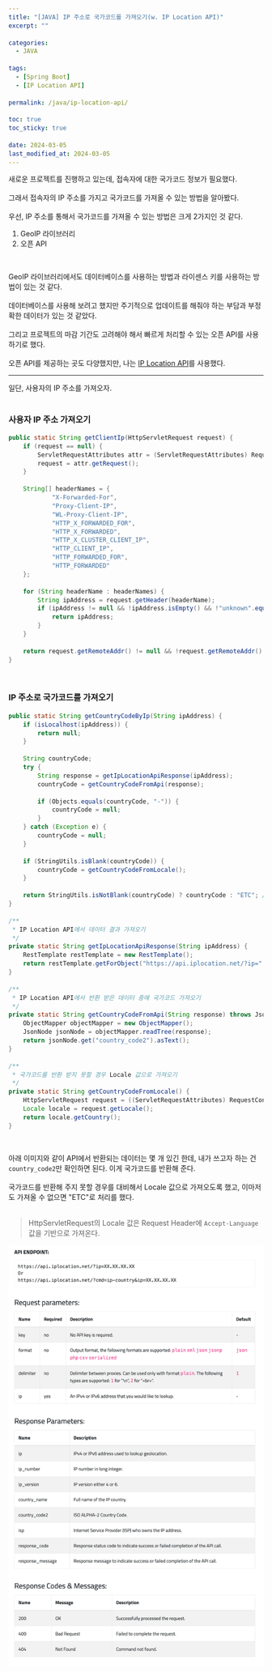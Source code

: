 ```yaml
---
title: "[JAVA] IP 주소로 국가코드를 가져오기(w. IP Location API)"
excerpt: ""

categories:
  - JAVA

tags:
  - [Spring Boot]
  - [IP Location API]

permalink: /java/ip-location-api/

toc: true
toc_sticky: true

date: 2024-03-05
last_modified_at: 2024-03-05
---
```


새로운 프로젝트를 진행하고 있는데, 접속자에 대한 국가코드 정보가 필요했다. <br><br>
그래서 접속자의 IP 주소를 가지고 국가코드를 가져올 수 있는 방법을 알아봤다. <br><br>
우선, IP 주소를 통해서 국가코드를 가져올 수 있는 방법은 크게 2가지인 것 같다.
1. GeoIP 라이브러리
2. 오픈 API

<br>

GeoIP 라이브러리에서도 데이터베이스를 사용하는 방법과 라이센스 키를 사용하는 방법이 있는 것 같다. <br><br>
데이터베이스를 사용해 보려고 했지만 주기적으로 업데이트를 해줘야 하는 부담과 부정확한 데이터가 있는 것 같았다. <br><br>
그리고 프로젝트의 마감 기간도 고려해야 해서 빠르게 처리할 수 있는 오픈 API를 사용하기로 했다. <br><br>
오픈 API를 제공하는 곳도 다양했지만, 나는 [IP Location API](https://api.iplocation.net/)를 사용했다.

* * *

일단, 사용자의 IP 주소를 가져오자. <br><br>

### 사용자 IP 주소 가져오기
```java
public static String getClientIp(HttpServletRequest request) {
    if (request == null) {
        ServletRequestAttributes attr = (ServletRequestAttributes) RequestContextHolder.currentRequestAttributes();
        request = attr.getRequest();
    }

    String[] headerNames = {
            "X-Forwarded-For",
            "Proxy-Client-IP",
            "WL-Proxy-Client-IP",
            "HTTP_X_FORWARDED_FOR",
            "HTTP_X_FORWARDED",
            "HTTP_X_CLUSTER_CLIENT_IP",
            "HTTP_CLIENT_IP",
            "HTTP_FORWARDED_FOR",
            "HTTP_FORWARDED"
    };

    for (String headerName : headerNames) {
        String ipAddress = request.getHeader(headerName);
        if (ipAddress != null && !ipAddress.isEmpty() && !"unknown".equalsIgnoreCase(ipAddress)) {
            return ipAddress;
        }
    }

    return request.getRemoteAddr() != null && !request.getRemoteAddr().isEmpty() ? request.getRemoteAddr() : null;
}
```

<br>

### IP 주소로 국가코드를 가져오기
```java
public static String getCountryCodeByIp(String ipAddress) {
    if (isLocalhost(ipAddress)) {
        return null;
    }

    String countryCode;
    try {
        String response = getIpLocationApiResponse(ipAddress);
        countryCode = getCountryCodeFromApi(response);
        
        if (Objects.equals(countryCode, "-")) {
            countryCode = null;
        }
    } catch (Exception e) {
        countryCode = null;
    }

    if (StringUtils.isBlank(countryCode)) {
        countryCode = getCountryCodeFromLocale();
    }

    return StringUtils.isNotBlank(countryCode) ? countryCode : "ETC"; // 국가코드 없으면 ETC로 저장
}

/**
 * IP Location API에서 데이터 결과 가져오기
 */
private static String getIpLocationApiResponse(String ipAddress) {
    RestTemplate restTemplate = new RestTemplate();
    return restTemplate.getForObject("https://api.iplocation.net/?ip=" + ipAddress, String.class);
}

/**
 * IP Location API에서 반환 받은 데이터 중에 국가코드 가져오기
 */
private static String getCountryCodeFromApi(String response) throws JsonProcessingException {
    ObjectMapper objectMapper = new ObjectMapper();
    JsonNode jsonNode = objectMapper.readTree(response);
    return jsonNode.get("country_code2").asText();
}

/**
 * 국가코드를 반환 받지 못할 경우 Locale 값으로 가져오기
 */
private static String getCountryCodeFromLocale() {
    HttpServletRequest request = ((ServletRequestAttributes) RequestContextHolder.currentRequestAttributes()).getRequest();
    Locale locale = request.getLocale();
    return locale.getCountry();
}
```

<br>

아래 이미지와 같이 API에서 반환되는 데이터는 몇 개 있긴 한데, 내가 쓰고자 하는 건 `country_code2`만 확인하면 된다. 이게 국가코드를 반환해 준다. <br><br>
국가코드를 반환해 주지 못할 경우를 대비해서 Locale 값으로 가져오도록 했고, 이마저도 가져올 수 없으면 "ETC"로 처리를 했다. <br><br>

> HttpServletRequest의 Locale 값은 Request Header에 `Accept-Language` 값을 기반으로 가져온다.

![API 데이터](/assets/images/posts/ip-location-api/api_data.png "API 데이터")